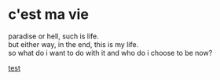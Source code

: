 # c'est ma vie
paradise or hell, such is life.  
but either way, in the end, this is my life.  
so what do i want to do with it and who do i choose to be now?

[test](./i-refuse-to-die-like-this)